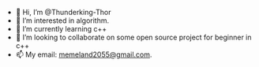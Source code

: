 - 👋 Hi, I’m @Thunderking-Thor
- 👀 I’m interested in algorithm.
- 🌱 I’m currently learning c++
- 💞️ I’m looking to collaborate on some open source project for beginner in c++
- 📫 My email: memeland2055@gmail.com.

<!---
Thunderking-Thor/Thunderking-Thor is a ✨ special ✨ repository because its `README.md` (this file) appears on your GitHub profile.
You can click the Preview link to take a look at your changes.
--->
